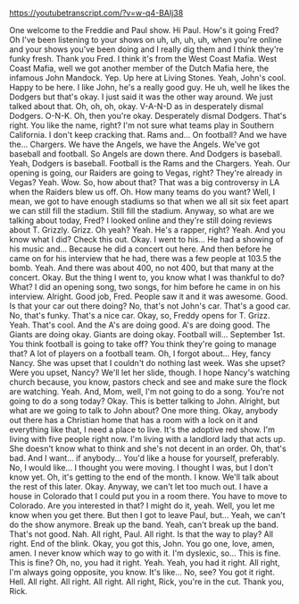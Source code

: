 https://youtubetranscript.com/?v=w-q4-BAIj38

 One welcome to the Freddie and Paul show. Hi Paul. How's it going Fred? Oh I've been listening to your shows on uh, uh, uh, uh, when you're online and your shows you've been doing and I really dig them and I think they're funky fresh. Thank you Fred. I think it's from the West Coast Mafia. West Coast Mafia, well we got another member of the Dutch Mafia here, the infamous John Mandock. Yep. Up here at Living Stones. Yeah, John's cool. Happy to be here. I like John, he's a really good guy. He uh, well he likes the Dodgers but that's okay. I just said it was the other way around. We just talked about that. Oh, oh, oh, okay. V-A-N-D as in desperately dismal Dodgers. O-N-K. Oh, then you're okay. Desperately dismal Dodgers. That's right. You like the name, right? I'm not sure what teams play in Southern California. I don't keep cracking that. Rams and... On football? And we have the... Chargers. We have the Angels, we have the Angels. We've got baseball and football. So Angels are down there. And Dodgers is baseball. Yeah, Dodgers is baseball. Football is the Rams and the Chargers. Yeah. Our opening is going, our Raiders are going to Vegas, right? They're already in Vegas? Yeah. Wow. So, how about that? That was a big controversy in LA when the Raiders blew us off. Oh. How many teams do you want? Well, I mean, we got to have enough stadiums so that when we all sit six feet apart we can still fill the stadium. Still fill the stadium. Anyway, so what are we talking about today, Fred? I looked online and they're still doing reviews about T. Grizzly. Grizz. Oh yeah? Yeah. He's a rapper, right? Yeah. And you know what I did? Check this out. Okay. I went to his... He had a showing of his music and... Because he did a concert out here. And then before he came on for his interview that he had, there was a few people at 103.5 the bomb. Yeah. And there was about 400, no not 400, but that many at the concert. Okay. But the thing I went to, you know what I was thankful to do? What? I did an opening song, two songs, for him before he came in on his interview. Alright. Good job, Fred. People saw it and it was awesome. Good. Is that your car out there doing? No, that's not John's car. That's a good car. No, that's funky. That's a nice car. Okay, so, Freddy opens for T. Grizz. Yeah. That's cool. And the A's are doing good. A's are doing good. The Giants are doing okay. Giants are doing okay. Football will... September 1st. You think football is going to take off? You think they're going to manage that? A lot of players on a football team. Oh, I forgot about... Hey, fancy Nancy. She was upset that I couldn't do nothing last week. Was she upset? Were you upset, Nancy? We'll let her slide, though. I hope Nancy's watching church because, you know, pastors check and see and make sure the flock are watching. Yeah. And, Mom, well, I'm not going to do a song. You're not going to do a song today? Okay. This is better talking to John. Alright, but what are we going to talk to John about? One more thing. Okay, anybody out there has a Christian home that has a room with a lock on it and everything like that, I need a place to live. It's the adoptive red show. I'm living with five people right now. I'm living with a landlord lady that acts up. She doesn't know what to think and she's not decent in an order. Oh, that's bad. And I want... if anybody... You'd like a house for yourself, preferably. No, I would like... I thought you were moving. I thought I was, but I don't know yet. Oh, it's getting to the end of the month. I know. We'll talk about the rest of this later. Okay. Anyway, we can't let too much out. I have a house in Colorado that I could put you in a room there. You have to move to Colorado. Are you interested in that? I might do it, yeah. Well, you let me know when you get there. But then I got to leave Paul, but... Yeah, we can't do the show anymore. Break up the band. Yeah, can't break up the band. That's not good. Nah. All right, Paul. All right. Is that the way to play? All right. End of the blink. Okay, you got this, John. You go one, love, amen, amen. I never know which way to go with it. I'm dyslexic, so... This is fine. This is fine? Oh, no, you had it right. Yeah. Yeah, you had it right. All right, I'm always going opposite, you know. It's like... No, see? You got it right. Hell. All right. All right. All right. All right, Rick, you're in the cut. Thank you, Rick.